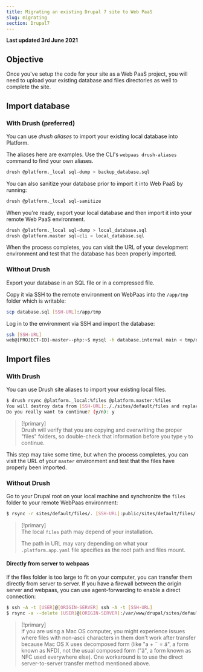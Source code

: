 ```yaml
---
title: Migrating an existing Drupal 7 site to Web PaaS
slug: migrating
section: Drupal7
---
```


**Last updated 3rd June 2021**



## Objective  

Once you've setup the code for your site as a Web PaaS project, you will need to upload your existing database and files directories as well to complete the site.

## Import database

### With Drush (preferred)

You can use *drush aliases* to import your existing local database into
Platform.

The aliases here are examples. Use the CLI's `webpaas drush-aliases` command to find your own aliases.

```bash
drush @platform._local sql-dump > backup_database.sql
```

You can also sanitize your database prior to import it into Web PaaS by
running:

```bash
drush @platform._local sql-sanitize
```

When you're ready, export your local database and then import it into
your remote Web PaaS environment.

```bash
drush @platform._local sql-dump > local_database.sql
drush @platform.master sql-cli < local_database.sql
```

When the process completes, you can visit the URL of your development
environment and test that the database has been properly imported.

### Without Drush

Export your database in an SQL file or in a compressed file.

Copy it via SSH to the remote environment on WebPaas into the
`/app/tmp` folder which is writable:

```bash
scp database.sql [SSH-URL]:/app/tmp
```

Log in to the environment via SSH and import the database:

```bash
ssh [SSH-URL]
web@[PROJECT-ID]-master--php:~$ mysql -h database.internal main < tmp/database.sql
```

## Import files

### With Drush

You can use Drush site aliases to import your existing local files.

```bash
$ drush rsync @platform._local:%files @platform.master:%files
You will destroy data from [SSH-URL]:././sites/default/files and replace with data from ~/Sites/platform/sites/default/files/
Do you really want to continue? (y/n): y
```

> [!primary]  
> Drush will verify that you are copying and overwriting the proper "files" folders, so double-check that information before you type `y` to continue.
> 

This step may take some time, but when the process completes, you can
visit the URL of your `master` environment and test that the files
have properly been imported.

### Without Drush

Go to your Drupal root on your local machine and synchronize the `files` folder to your remote WebPaas environment:

```bash
$ rsync -r sites/default/files/. [SSH-URL]:public/sites/default/files/
```

> [!primary]  
> The local `files` path may depend of your installation.
> 
> The path in URL may vary depending on what your `.platform.app.yaml` file specifies as the root path and files mount.
> 

#### Directly from server to webpaas
If the files folder is too large to fit on your computer, you can transfer them directly from server to server. If you have a firewall between the origin server and webpaas, you can use agent-forwarding to enable a direct connection:
```bash
$ ssh -A -t [USER]@[ORIGIN-SERVER] ssh -A -t [SSH-URL]
$ rsync -a --delete [USER]@[ORIGIN-SERVER]:/var/www/drupal/sites/default/files/ public/sites/default/files
```

> [!primary]  
> If you are using a Mac OS computer, you might experience issues where files with non-ascii characters in them don't work after transfer because Mac OS X uses decomposed form (like "a + ¨ = ä", a form known as NFD), not the usual composed form ("ä", a form known as NFC used everywhere else). One workaround is to use the direct server-to-server transfer method mentioned above.
> 
